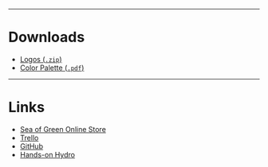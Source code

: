 ***

# Downloads

* <a href="/downloads/logo.zip" download>Logos (<code>.zip</code>)</a>
* <a href="/downloads/palette.pdf" download>Color Palette (<code>.pdf</code>)</a>

***

# Links

* [Sea of Green Online Store](http://sea-of-green.com)
* [Trello](http://trello.com/seaofgreen)
* [GitHub](http://github.com/sea-of-green)
* [Hands-on Hydro](http://handsonhydro.tumblr.com)
